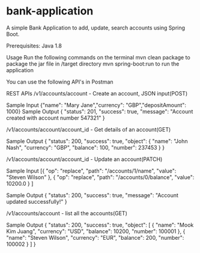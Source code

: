 # bank-application
A simple Bank Application to add, update, search accounts using Spring Boot.

Prerequisites:
Java 1.8

Usage
Run the following commands on the terminal
mvn clean package to package the jar file in /target directory
mvn spring-boot:run to run the application

You can use the following API's in Postman

REST APIs
/v1/accounts/account - Create an account, JSON input(POST)

Sample Input 
{"name": "Mary Jane","currency": "GBP","depositAmount": 1000}
Sample Output
{
    "status": 201,
    "success": true,
    "message": "Account created with account number 547321"
}

/v1/accounts/account/account_id - Get details of an account(GET)

Sample Output
{
    "status": 200,
    "success": true,
    "object": {
        "name": "John Nash",
        "currency": "GBP",
        "balance": 100,
        "number": 237453
    }
}

/v1/accounts/account/account_id - Update an account(PATCH)

Sample Input
[{ "op": "replace", "path": "/accounts/1/name", "value": "Steven Wilson" },
{ "op": "replace", "path": "/accounts/0/balance", "value": 10200.0 }
]

Sample Output
{
    "status": 200,
    "success": true,
    "message": "Account updated successfully!"
}


/v1/accounts/account - list all the accounts(GET)

Sample Output
{
    "status": 200,
    "success": true,
    "object": [
        {
            "name": "Mook Kim Juang",
            "currency": "USD",
            "balance": 10200,
            "number": 100001
        },
        {
            "name": "Steven Wilson",
            "currency": "EUR",
            "balance": 200,
            "number": 100002
        }
    ]
}